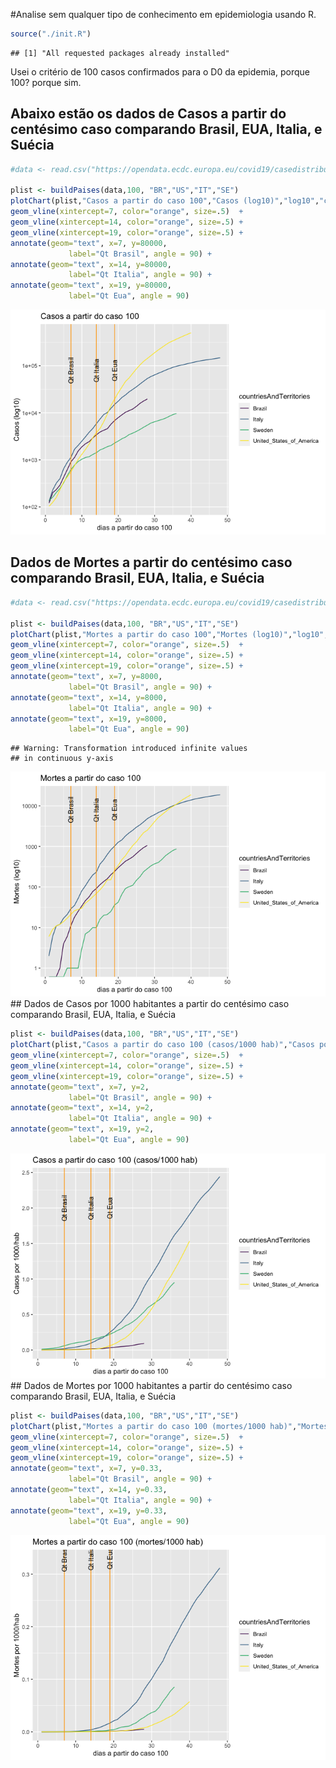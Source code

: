 #Analise sem qualquer tipo de conhecimento em epidemiologia usando R.

``` r
source("./init.R")
```

    ## [1] "All requested packages already installed"

Usei o critério de 100 casos confirmados para o D0 da epidemia, porque
100? porque sim.

Abaixo estão os dados de Casos a partir do centésimo caso comparando Brasil, EUA, Italia, e Suécia
--------------------------------------------------------------------------------------------------

``` r
#data <- read.csv("https://opendata.ecdc.europa.eu/covid19/casedistribution/csv", na.strings = "", fileEncoding = "UTF-8-BOM")

plist <- buildPaises(data,100, "BR","US","IT","SE")
plotChart(plist,"Casos a partir do caso 100","Casos (log10)","log10","cum_cases") +
geom_vline(xintercept=7, color="orange", size=.5)  +
geom_vline(xintercept=14, color="orange", size=.5) +
geom_vline(xintercept=19, color="orange", size=.5) +
annotate(geom="text", x=7, y=80000,
             label="Qt Brasil", angle = 90) +
annotate(geom="text", x=14, y=80000,
             label="Qt Italia", angle = 90) +
annotate(geom="text", x=19, y=80000,
             label="Qt Eua", angle = 90)
```

![](readme_files/figure-markdown_github/unnamed-chunk-1-1.png)

Dados de Mortes a partir do centésimo caso comparando Brasil, EUA, Italia, e Suécia
-----------------------------------------------------------------------------------

``` r
#data <- read.csv("https://opendata.ecdc.europa.eu/covid19/casedistribution/csv", na.strings = "", fileEncoding = "UTF-8-BOM")

plist <- buildPaises(data,100, "BR","US","IT","SE")
plotChart(plist,"Mortes a partir do caso 100","Mortes (log10)","log10","cum_deaths") +
geom_vline(xintercept=7, color="orange", size=.5)  +
geom_vline(xintercept=14, color="orange", size=.5) +
geom_vline(xintercept=19, color="orange", size=.5) +
annotate(geom="text", x=7, y=8000,
             label="Qt Brasil", angle = 90) +
annotate(geom="text", x=14, y=8000,
             label="Qt Italia", angle = 90) +
annotate(geom="text", x=19, y=8000,
             label="Qt Eua", angle = 90)
```

    ## Warning: Transformation introduced infinite values
    ## in continuous y-axis

![](readme_files/figure-markdown_github/unnamed-chunk-2-1.png) \#\#
Dados de Casos por 1000 habitantes a partir do centésimo caso comparando
Brasil, EUA, Italia, e Suécia

``` r
plist <- buildPaises(data,100, "BR","US","IT","SE")
plotChart(plist,"Casos a partir do caso 100 (casos/1000 hab)","Casos por 1000/hab","identity","cum_cases_1000") +
geom_vline(xintercept=7, color="orange", size=.5)  +
geom_vline(xintercept=14, color="orange", size=.5) +
geom_vline(xintercept=19, color="orange", size=.5) +
annotate(geom="text", x=7, y=2,
             label="Qt Brasil", angle = 90) +
annotate(geom="text", x=14, y=2,
             label="Qt Italia", angle = 90) +
annotate(geom="text", x=19, y=2,
             label="Qt Eua", angle = 90)
```

![](readme_files/figure-markdown_github/unnamed-chunk-3-1.png) \#\#
Dados de Mortes por 1000 habitantes a partir do centésimo caso
comparando Brasil, EUA, Italia, e Suécia

``` r
plist <- buildPaises(data,100, "BR","US","IT","SE")
plotChart(plist,"Mortes a partir do caso 100 (mortes/1000 hab)","Mortes por 1000/hab","identity","cum_deaths_1000") +
geom_vline(xintercept=7, color="orange", size=.5)  +
geom_vline(xintercept=14, color="orange", size=.5) +
geom_vline(xintercept=19, color="orange", size=.5) +
annotate(geom="text", x=7, y=0.33,
             label="Qt Brasil", angle = 90) +
annotate(geom="text", x=14, y=0.33,
             label="Qt Italia", angle = 90) +
annotate(geom="text", x=19, y=0.33,
             label="Qt Eua", angle = 90)
```

![](readme_files/figure-markdown_github/unnamed-chunk-4-1.png)
